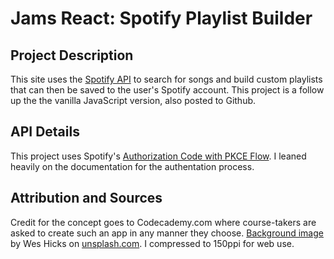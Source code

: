 # Jams React: Spotify Playlist Builder #

## Project Description ##
This site uses the [Spotify API](developer.spotify.com) to search for songs and build custom playlists that can then be saved to the user's Spotify account.
This project is a follow up the the vanilla JavaScript version, also posted to Github.

## API Details ##
This project uses Spotify's [Authorization Code with PKCE Flow](https://developer.spotify.com/documentation/web-api/tutorials/code-pkce-flow). I leaned heavily on the documentation for the authentation process.

## Attribution and Sources ##
Credit for the concept goes to Codecademy.com where course-takers are asked to create such an app in any manner they choose. 
[Background image](https://unsplash.com/photos/several-guitars-beside-of-side-table-MEL-jJnm7RQ) by Wes Hicks on [unsplash.com](https://unsplash.com/). I compressed to 150ppi for web use.